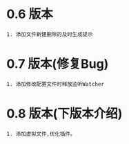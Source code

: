 # 0.6 版本

    1. 添加文件新建删除的及时生成提示

# 0.7 版本(修复Bug)

    1. 添加修改配置文件时释放监听Watcher

# 0.8 版本(下版本介绍)

    1. 添加虚拟文件,优化插件。
